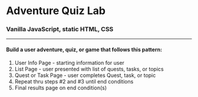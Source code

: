# Adventure Quiz Lab 

### Vanilla JavaScript, static HTML, CSS
____

#### Build a user adventure, quiz, or game that follows this pattern:

1. User Info Page - starting information for user
1. List Page - user presented with list of quests, tasks, or topics
1. Quest or Task Page - user completes Quest, task, or topic
1. Repeat thru steps #2 and #3 until end conditions
1. Final results page on end condition(s)
